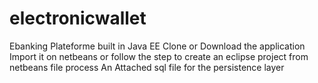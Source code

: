 # electronicwallet
Ebanking Plateforme built in Java EE
Clone or Download the application
Import it on netbeans or follow the step to create an eclipse project from netbeans file process
An Attached sql file for the persistence layer
